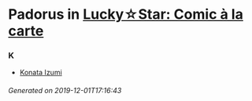 # Padorus in [Lucky☆Star: Comic à la carte](https://myanimelist.net/manga/19017/Lucky☆Star__Comic_à_la_carte)

### K
* [Konata Izumi](https://github.com/shadow578/Project-Padoru/blob/master/table-of-contents/characters/KonataIzumi.md)

###### Generated on 2019-12-01T17:16:43
